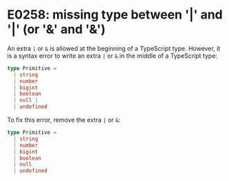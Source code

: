 # E0258: missing type between '|' and '|' (or '&' and '&')

An extra `|` or `&` is allowed at the beginning of a TypeScript type. However,
it is a syntax error to write an extra `|` or `&` in the middle of a TypeScript
type:

```typescript
type Primitive =
  | string
  | number
  | bigint
  | boolean
  | null |
  | undefined
```

To fix this error, remove the extra `|` or `&`:

```typescript
type Primitive =
  | string
  | number
  | bigint
  | boolean
  | null
  | undefined
```
